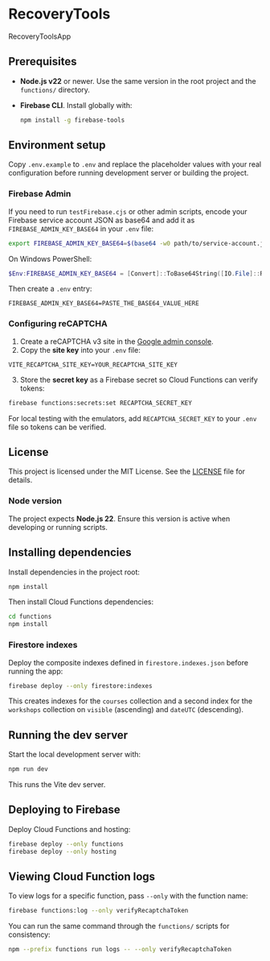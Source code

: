 
# RecoveryTools
RecoveryToolsApp

## Prerequisites

- **Node.js v22** or newer. Use the same version in the root project and the
  `functions/` directory.
- **Firebase CLI**. Install globally with:

  ```bash
  npm install -g firebase-tools
  ```

## Environment setup

Copy `.env.example` to `.env` and replace the placeholder values with your real
configuration before running development server or building the project.

### Firebase Admin

If you need to run `testFirebase.cjs` or other admin scripts, encode your Firebase
service account JSON as base64 and add it as `FIREBASE_ADMIN_KEY_BASE64` in
your `.env` file:

```bash
export FIREBASE_ADMIN_KEY_BASE64=$(base64 -w0 path/to/service-account.json)
```

On Windows PowerShell:

```powershell
$Env:FIREBASE_ADMIN_KEY_BASE64 = [Convert]::ToBase64String([IO.File]::ReadAllBytes("path\\to\\service-account.json"))
```

Then create a `.env` entry:

```env
FIREBASE_ADMIN_KEY_BASE64=PASTE_THE_BASE64_VALUE_HERE
```

### Configuring reCAPTCHA

1. Create a reCAPTCHA v3 site in the [Google admin console](https://www.google.com/recaptcha/admin).
2. Copy the **site key** into your `.env` file:

```env
VITE_RECAPTCHA_SITE_KEY=YOUR_RECAPTCHA_SITE_KEY
```

3. Store the **secret key** as a Firebase secret so Cloud Functions can verify tokens:

```bash
firebase functions:secrets:set RECAPTCHA_SECRET_KEY
```

For local testing with the emulators, add `RECAPTCHA_SECRET_KEY` to your `.env` file so tokens can be verified.

## License

This project is licensed under the MIT License. See the [LICENSE](LICENSE) file for details.

### Node version

The project expects **Node.js 22**. Ensure this version is active when developing or running scripts.

## Installing dependencies

Install dependencies in the project root:

```bash
npm install
```

Then install Cloud Functions dependencies:

```bash
cd functions
npm install
```

### Firestore indexes

Deploy the composite indexes defined in `firestore.indexes.json` before running
the app:

```bash
firebase deploy --only firestore:indexes
```

This creates indexes for the `courses` collection and a second index for the
`workshops` collection on `visible` (ascending) and `dateUTC` (descending).

## Running the dev server

Start the local development server with:

```bash
npm run dev
```

This runs the Vite dev server.

## Deploying to Firebase

Deploy Cloud Functions and hosting:

```bash
firebase deploy --only functions
firebase deploy --only hosting
```

## Viewing Cloud Function logs

To view logs for a specific function, pass `--only` with the function name:

```bash
firebase functions:log --only verifyRecaptchaToken
```

You can run the same command through the `functions/` scripts for consistency:

```bash
npm --prefix functions run logs -- --only verifyRecaptchaToken
```